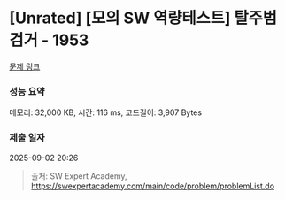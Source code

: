 # [Unrated] [모의 SW 역량테스트] 탈주범 검거 - 1953 

[문제 링크](https://swexpertacademy.com/main/code/problem/problemDetail.do?contestProbId=AV5PpLlKAQ4DFAUq) 

### 성능 요약

메모리: 32,000 KB, 시간: 116 ms, 코드길이: 3,907 Bytes

### 제출 일자

2025-09-02 20:26



> 출처: SW Expert Academy, https://swexpertacademy.com/main/code/problem/problemList.do